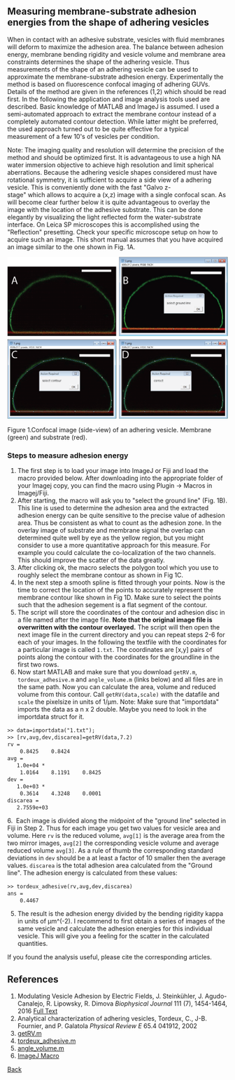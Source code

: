 ## Measuring membrane-substrate adhesion energies from the shape of adhering vesicles

When in contact with an adhesive substrate, vesicles with fluid membranes will deform to maximize the adhesion area.
The balance between adhesion energy, membrane bending rigidity and vesicle volume and membrane area constraints determines the shape
of the adhering vesicle. Thus measurements of the shape of an adhering vesicle can be used to approximate the
membrane-substrate adhesion energy. Experimentally the method is based on fluorescence confocal imaging of adhering GUVs. Details of the method are given in the references (1,2) which should be read first. In the following the application and image analysis tools used are described. Basic knowledge of MATLAB and ImageJ is assumed. I used a semi-automated approach to extract the membrane contour instead of a completely automated contour detection. While latter might be preferred, the used approach turned out to be quite effective for a typical measurement of a few 10's of vesicles per condition.

Note: The imaging quality and resolution will determine the precision of the method and should be optimized first.
It is advantageous to use a high NA water immersion objective to achieve high resolution and limit spherical aberrations.
Because the adhering vesicle shapes considered must have rotational symmetry, it is sufficient to acquire a side view of a adhering vesicle. This is conveniently done with the fast "Galvo z-stage" which allows to acquire a (x,z) image with a single confocal scan. As will become clear further below it is quite advantageous to overlay the image with the location of the adhesive substrate. This can be done elegantly by visualizing the light reflected form the water-substrate interface. On Leica SP microscopes this is accomplished using the "Reflection" presetting. Check your specific microscope setup on how to acquire such an image. This short manual assumes that you have acquired an image similar to the one shown in Fig. 1A.

![Figure 1](adhesionenergy/Figure.png)

Figure 1.Confocal image (side-view) of an adhering vesicle. Membrane (green) and substrate (red).

### Steps to measure adhesion energy ###
1. The first step is to load your image into ImageJ or Fiji and load the macro provided below. After downloading into the appropriate folder of your Imagej copy, you can find the macro using Plugin -> Macros in Imagej/Fiji.
2. After starting, the macro will ask you to "select the ground line" (Fig. 1B). This line is used to determine the adhesion area and the extracted adhesion energy can be quite sensitive to the precise value of adhesion area. Thus be consistent as what to count as the adhesion zone. In the overlay image of substrate and membrane signal the overlap can determined quite well by eye as the yellow region, but you might consider to use a more quantitative approach for this measure. For example you could calculate the co-localization of the two channels. This should improve the scatter of the data greatly. 
3. After clicking ok, the macro selects the polygon tool which you use to roughly select the membrane contour as shown in Fig 1C.
4. In the next step a smooth spline is fitted through your points. Now is the time to correct the location of the points to accurately represent the membrane contour like shown in Fig 1D. Make sure to select the points such that the adhesion segement is a flat segment of the contour.
6. The script will store the coordinates of the contour and adhesion disc in a file named after the image file. **Note that the original image file is overwritten with the contour overlayed.** The script will then open the next image file in the current directory and you can repeat steps 2-6 for each of your images. In the following the textfile with the coordinates for a particular image is called ```1.txt```. The coordinates are [x,y] pairs of points along the contour with the coordinates for the groundline in the first two rows.
5. Now start MATLAB and make sure that you download ```getRV.m```, ```tordeux_adhesive.m``` and ```angle_volume.m``` (links below) and all files are in the same path. Now you can calculate the area, volume and reduced volume from this contour. Call ```getRV(data,scale)``` with the datafile and ```scale``` the pixelsize in units of 1/µm. Note: Make sure that "importdata" imports the data as a n x 2 double. Maybe you need to look in the importdata struct for it.
```
>> data=importdata("1.txt");
>> [rv,avg,dev,discarea]=getRV(data,7.2)
rv =
    0.8425    0.8424
avg =
   1.0e+04 *
    1.0164    8.1191    0.8425
dev =
   1.0e+03 *
    0.3614    4.3248    0.0001
discarea =
   2.7559e+03
```
6.  Each image is divided along the midpoint of the "ground line" selected in Fiji in Step 2. Thus for each image you get two values for vesicle area and volume. Here ```rv``` is the reduced volume, ```avg[1]``` is the average area from the two mirror images, ```avg[2]``` the corresponding vesicle volume and average reduced volume ```avg[3]```. As a rule of thumb the corresponding standard deviations in ```dev``` should be a at least a factor of 10 smaller then the average values. ```discarea``` is the total adhesion area calculated from the "Ground line". The adhesion energy is calculated from these values:
```
>> tordeux_adhesive(rv,avg,dev,discarea)
ans =
    0.4467
```
5. The result is the adhesion energy divided by the bending rigidity kappa in units of µm^(-2). I recommend to first obtain a series of images of the same vesicle and calculate the adhesion energies for this individual vesicle. This will give you a feeling for the scatter in the calculated quantities.

If you found the analysis useful, please cite the corresponding articles.

## References
1. Modulating Vesicle Adhesion by Electric Fields, J. Steinkühler, J. Agudo-Canalejo, R. Lipowsky, R. Dimova
_Biophysical Journal_ 111 (7), 1454-1464, 2016
[Full Text](https://linkinghub.elsevier.com/retrieve/pii/S0006-3495(16)30751-2)
2. Analytical characterization of adhering vesicles, Tordeux, C., J-B. Fournier, and P. Galatola
_Physical Review E_ 65.4 041912, 2002
2. [getRV.m](adhesionenergy/getRV.m)
2. [tordeux_adhesive.m](adhesionenergy/tordeux_adhesive.m)
3. [angle_volume.m](adhesionenergy/angle_volume.m)
4. [ImageJ Macro](adhesionenergy/imagejcontour.ijm)

[Back](http://jansteinkuehler.github.io)
